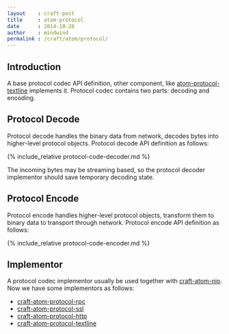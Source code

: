 ```yaml
---
layout    : craft-post
title     : atom-protocol
date      : 2014-10-28
author    : mindwind
permalink : /craft/atom/protocol/
---
```



## Introduction
A base protocol codec API definition, other component,
like [atom-protocol-textline](/craft/atom/protocol/textline/) implements it.
Protocol codec contains two parts: decoding and encoding.

## Protocol Decode
Protocol decode handles the binary data from network,
decodes bytes into higher-level protocol objects.
Protocol decode API definition as follows:

{% include_relative protocol-code-decoder.md %}

The incoming bytes may be streaming based,
so the protocol decoder implementor should save temporary decoding state.


## Protocol Encode
Protocol encode handles higher-level protocol objects,
transform them to binary data to transport through network.
Protocol encode API definition as follows:

{% include_relative protocol-code-encoder.md %}


## Implementor
A protocol codec implementor usually be used together with [craft-atom-nio](/craft/atom/nio/).
Now we have some implementors as follows:

  * [craft-atom-protocol-rpc](/craft/atom/protocol/rpc/)
  * [craft-atom-protocol-ssl](/craft/atom/protocol/ssl/)
  * [craft-atom-protocol-http](/craft/atom/protocol/http/)
  * [craft-atom-protocol-textline](/craft/atom/protocol/textline/)
